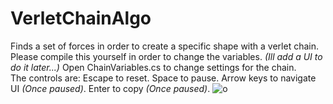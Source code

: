 # VerletChainAlgo
 Finds a set of forces in order to create a specific shape with a verlet chain.
 Please compile this yourself in order to change the variables. 
 *(Ill add a UI to do it later...)*
 Open ChainVariables.cs to change settings for the chain.  
 The controls are:
  Escape to reset. 
  Space to pause. 
  Arrow keys to navigate UI *(Once paused)*. 
  Enter to copy *(Once paused)*. 
![o](https://user-images.githubusercontent.com/31840036/138660065-494f720b-d474-4162-84c7-565f44f6e417.gif)
